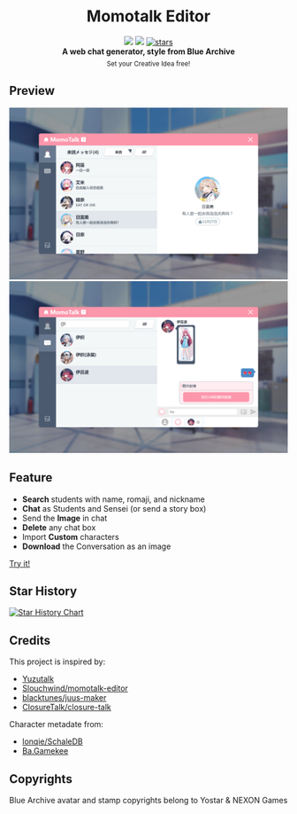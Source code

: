 <h1 align="center">Momotalk Editor</h1>

<div align="center">
    <img src="https://img.shields.io/github/last-commit/u1805/momotalk/main">
    <img src="https://img.shields.io/github/languages/top/U1805/momotalk" >
    <a href="https://star-history.com/#U1805/momotalk"> 
      <img src="https://img.shields.io/github/stars/U1805/momotalk" alt="stars"> 
    </a>
</div>

<div align="center">
  <strong>A web chat generator, style from Blue Archive</strong><br>
  <sub>Set your Creative Idea free!</sub>
</div>

## Preview

![](./assets/img5.png)
![](./assets/img7.png)

## Feature

- **Search** students with name, romaji, and nickname
- **Chat** as Students and Sensei (or send a story box)
- Send the **Image** in chat
- **Delete** any chat box
- Import **Custom** characters
- **Download** the Conversation as an image

[Try it!](https://u1805.github.io/momotalk)

## Star History

[![Star History Chart](https://api.star-history.com/svg?repos=U1805/momotalk)](https://star-history.com/#U1805/momotalk)

## Credits

This project is inspired by:

- [Yuzutalk](https://www.yuzutalk.net/)
- [Slouchwind/momotalk-editor](https://github.com/Slouchwind/momotalk-editor)
- [blacktunes/juus-maker](https://github.com/blacktunes/juus-maker)
- [ClosureTalk/closure-talk](https://github.com/ClosureTalk/closure-talk)

Character metadate from:

- [lonqie/SchaleDB](https://github.com/lonqie/SchaleDB)
- [Ba.Gamekee](https://ba.gamekee.com/)

## Copyrights

Blue Archive avatar and stamp copyrights belong to Yostar & NEXON Games